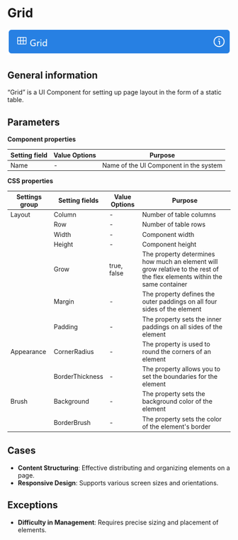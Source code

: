 # Grid

![](../../assets/images/app-development/grid.png)

## General information
“Grid” is a UI Component for setting up page layout in the form of a static table.

## Parameters
**Component properties**

| Setting field | Value Options | Purpose |
| --- | --- | --- |
| Name | - | Name of the UI Component in the system |

**CSS properties**

| Settings group | Setting fields | Value Options | Purpose |
| --- | --- | --- | --- |
| Layout | Column | - | Number of table columns |
|  | Row | - | Number of table rows |
|  | Width | - | Component width |
|  | Height | - | Component height |
|  | Grow | true, false | The property determines how much an element will grow relative to the rest of the flex elements within the same container |
|  | Margin | - | The property defines the outer paddings on all four sides of the element |
|  | Padding | - | The property sets the inner paddings on all sides of the element |
| Appearance | CornerRadius | - | The property is used to round the corners of an element |
|  | BorderThickness | - | The property allows you to set the boundaries for the element |
| Brush | Background | - | The property sets the background color of the element |
|  | BorderBrush | - | The property sets the color of the element's border |

## Cases
- **Content Structuring**: Effective distributing and organizing elements on a page.
- **Responsive Design**: Supports various screen sizes and orientations.

## Exceptions
- **Difficulty in Management**: Requires precise sizing and placement of elements.

